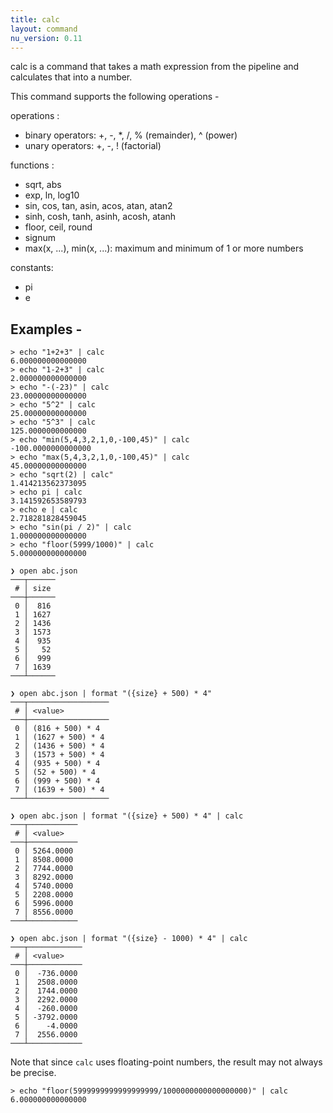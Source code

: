 ```yaml
---
title: calc
layout: command
nu_version: 0.11
---
```


calc is a command that takes a math expression from the pipeline and calculates that into a number.

This command supports the following operations -

operations :
* binary operators: +, -, *, /, % (remainder), ^ (power)
* unary operators: +, -, ! (factorial)

functions :
* sqrt, abs
* exp, ln, log10
* sin, cos, tan, asin, acos, atan, atan2
* sinh, cosh, tanh, asinh, acosh, atanh
* floor, ceil, round
* signum
* max(x, ...), min(x, ...): maximum and minimum of 1 or more numbers

constants:
* pi
* e

## Examples -

```
> echo "1+2+3" | calc
6.000000000000000
> echo "1-2+3" | calc
2.000000000000000
> echo "-(-23)" | calc
23.00000000000000
> echo "5^2" | calc
25.00000000000000
> echo "5^3" | calc
125.0000000000000
> echo "min(5,4,3,2,1,0,-100,45)" | calc
-100.0000000000000
> echo "max(5,4,3,2,1,0,-100,45)" | calc
45.00000000000000
> echo "sqrt(2) | calc"
1.414213562373095
> echo pi | calc
3.141592653589793
> echo e | calc
2.718281828459045
> echo "sin(pi / 2)" | calc
1.000000000000000
> echo "floor(5999/1000)" | calc
5.000000000000000
```

```
❯ open abc.json
───┬──────
 # │ size
───┼──────
 0 │  816
 1 │ 1627
 2 │ 1436
 3 │ 1573
 4 │  935
 5 │   52
 6 │  999
 7 │ 1639
───┴──────

❯ open abc.json | format "({size} + 500) * 4"
───┬──────────────────
 # │ <value>
───┼──────────────────
 0 │ (816 + 500) * 4
 1 │ (1627 + 500) * 4
 2 │ (1436 + 500) * 4
 3 │ (1573 + 500) * 4
 4 │ (935 + 500) * 4
 5 │ (52 + 500) * 4
 6 │ (999 + 500) * 4
 7 │ (1639 + 500) * 4
───┴──────────────────

❯ open abc.json | format "({size} + 500) * 4" | calc
───┬───────────
 # │ <value>
───┼───────────
 0 │ 5264.0000
 1 │ 8508.0000
 2 │ 7744.0000
 3 │ 8292.0000
 4 │ 5740.0000
 5 │ 2208.0000
 6 │ 5996.0000
 7 │ 8556.0000
───┴───────────

❯ open abc.json | format "({size} - 1000) * 4" | calc
───┬────────────
 # │ <value>
───┼────────────
 0 │  -736.0000
 1 │  2508.0000
 2 │  1744.0000
 3 │  2292.0000
 4 │  -260.0000
 5 │ -3792.0000
 6 │    -4.0000
 7 │  2556.0000
───┴────────────
```

Note that since `calc` uses floating-point numbers, the result may not always be precise.

```
> echo "floor(5999999999999999999/1000000000000000000)" | calc
6.000000000000000
```
